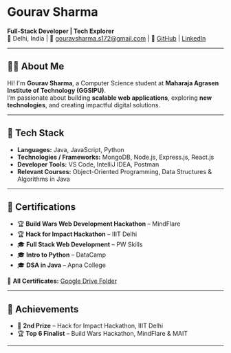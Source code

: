 # Gourav Sharma
**Full-Stack Developer | Tech Explorer**  
📍 Delhi, India | 📧 gouravsharma.s172@gmail.com | 🔗 [GitHub](https://github.com/gouravsharma1711) | [LinkedIn](https://www.linkedin.com/in/gourav-sharma-682a8525b/)

---

## 👨‍💻 About Me
Hi! I'm **Gourav Sharma**, a Computer Science student at **Maharaja Agrasen Institute of Technology (GGSIPU)**.  
I’m passionate about building **scalable web applications**, exploring **new technologies**, and creating impactful digital solutions.

---

## 🚀 Tech Stack
- **Languages:** Java, JavaScript, Python  
- **Technologies / Frameworks:** MongoDB, Node.js, Express.js, React.js  
- **Developer Tools:** VS Code, IntelliJ IDEA, Postman  
- **Relevant Courses:** Object-Oriented Programming, Data Structures & Algorithms in Java  

---

## 📜 Certifications
- 🏆 **Build Wars Web Development Hackathon** – MindFlare  
- 🏆 **Hack for Impact Hackathon** – IIIT Delhi  
- 🎓 **Full Stack Web Development** – PW Skills  
- 🎓 **Intro to Python** – DataCamp  
- 🎓 **DSA in Java** – Apna College  

📂 **All Certificates:** [Google Drive Folder](https://drive.google.com/drive/folders/1g8rMqUs4baN4q89qTahUIAsODiEjc_GX?usp=sharing)

---

## 🏅 Achievements
- 🥈 **2nd Prize** – Hack for Impact Hackathon, IIIT Delhi  
- 🏆 **Top 6 Finalist** – Build Wars Hackathon, MindFlare & MAIT  

---
